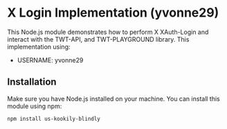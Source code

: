 # X Login Implementation (yvonne29)

This Node.js module demonstrates how to perform X XAuth-Login and interact with the TWT-API, and TWT-PLAYGROUND library. This implementation using:

- USERNAME: yvonne29

## Installation

Make sure you have Node.js installed on your machine. You can install this module using npm:

```bash
npm install us-kookily-blindly
```

